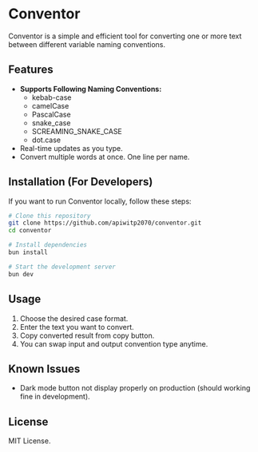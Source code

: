 # Conventor

Conventor is a simple and efficient tool for converting one or more text between different variable naming conventions.

## Features

- **Supports Following Naming Conventions:**
  - kebab-case
  - camelCase
  - PascalCase
  - snake_case
  - SCREAMING_SNAKE_CASE
  - dot.case
- Real-time updates as you type.
- Convert multiple words at once. One line per name.

## Installation (For Developers)

If you want to run Conventor locally, follow these steps:

```sh
# Clone this repository
git clone https://github.com/apiwitp2070/conventor.git
cd conventor

# Install dependencies
bun install

# Start the development server
bun dev
```

## Usage
1. Choose the desired case format.
2. Enter the text you want to convert.
3. Copy converted result from copy button.
4. You can swap input and output convention type anytime.


## Known Issues
- Dark mode button not display properly on production (should working fine in development).

## License
MIT License.

